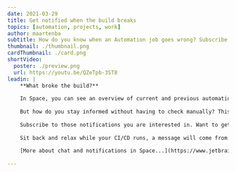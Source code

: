 ```yaml
---
date: 2021-03-29
title: Get notified when the build breaks
topics: [automation, projects, work]
author: maartenba
subtitle: How do you know when an Automation job goes wrong? Subscribe to notifications!
thumbnail: ./thumbnail.png
cardThumbnail: ./card.png
shortVideo:
  poster: ./preview.png
  url: https://youtu.be/QZeTpb-3ST8
leadin: |
    **What broke the build?**
    
    In Space, you can see an overview of current and previous automation job executions. You can check details for each job, look at their status, and dive into the logs when needed.
    
    But how do you stay informed without having to check manually? This is where notifications come in.
        
    Subscribe to those notifications you are interested in. Want to get pinged when a job runs? Or only when a job fails? For your commits only, or for everybody on the team? The choice is yours.
    
    Sit back and relax while your CI/CD runs, a message will come from Space when it matters to you.
    
    [More about chat and notifications in Space...](https://www.jetbrains.com/help/space/chats.html)
    
---
```

